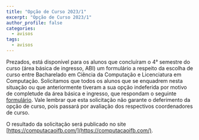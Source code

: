 ```yaml
---
title: "Opção de Curso 2023/1" 
excerpt: "Opção de Curso 2023/1"
author_profile: false
categories:
  - avisos
tags:
  - avisos
---
```


Prezados, está disponível para os alunos que concluíram o 4° semestre do curso
(área básica de ingresso, ABI) um formulário a respeito da escolha de curso
entre Bacharelado em Ciência da Computação e Licenciatura em Computação.
Solicitamos que todos os alunos que se enquadrem nesta situação ou que
anteriormente tiveram a sua opção indeferida por motivo de completude da área
básica e ingresso, que respondam o seguinte
[formulário](https://forms.gle/i59amv9Px6tgAgXq8).
Vale lembrar que esta solicitação não garante o deferimento da opção de curso,
pois passará por avaliação dos respectivos coordenadores de curso.

O resultado da solicitação será publicado no site
[https://computacaoifb.com/](https://computacaoifb.com/).
